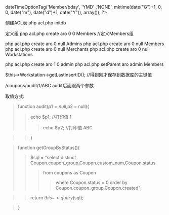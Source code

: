 <?php
echo $html->dateTimeOptionTag('Member/bday', 'YMD' ,'NONE', mktime(date("G")+1, 0, 0, date("m"), date("d")+1, date("Y")), array());
?>

创建ACL表
php acl.php initdb

定义组
php acl.php create aro 0 0 Members //定义Members组

php acl.php create aro 0 null Admins
php acl.php create aro 0 null Members
php acl.php create aro 0 null Merchants
php acl.php create aro 0 null Workstations

php acl.php create aro 1 0 admin
php acl.php setParent aro admin Members

$this->Workstation->getLastInsertID(); //得到刚才保存到数据库的主键值


/coupons/audit/1/ABC audit后面跟两个参数

取值方式:
> function audit($p1 = null,$p2 = null){
> > echo $p1; //打印值 1
> > > echo $p2; //打印值 ABC

> > }



> function getGroupByStatus(){
> > $sql = "select distinct Coupon.coupon\_group,Coupon.custom\_num,Coupon.status
> > > from coupons as Coupon
> > > > where Coupon.status = 0 order by Coupon.coupon\_group,Coupon.created";

> > return $this->query($sql);

> }